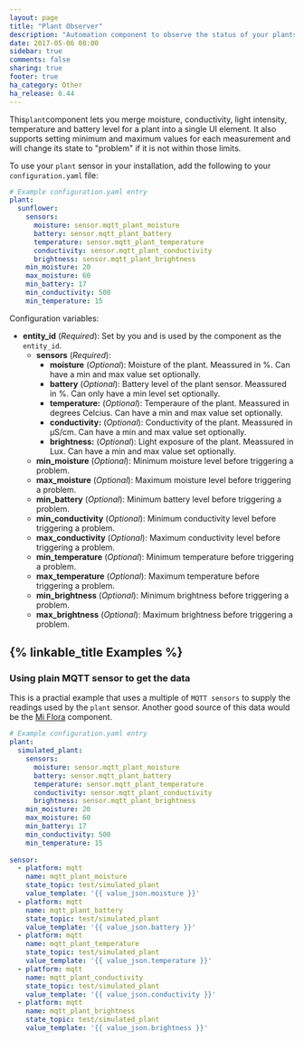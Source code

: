 ```yaml
---
layout: page
title: "Plant Observer"
description: "Automation component to observe the status of your plants."
date: 2017-05-06 08:00
sidebar: true
comments: false
sharing: true
footer: true
ha_category: Other
ha_release: 0.44
---
```


This`plant`component lets you merge moisture, conductivity, light intensity, temperature and battery level for a plant into a single UI element. It also supports setting minimum and maximum values for each measurement and will change its state to "problem" if it is not within those limits.

To use your `plant` sensor in your installation, add the following to your `configuration.yaml` file:

```yaml
# Example configuration.yaml entry
plant:
  sunflower:
    sensors:
      moisture: sensor.mqtt_plant_moisture
      battery: sensor.mqtt_plant_battery
      temperature: sensor.mqtt_plant_temperature
      conductivity: sensor.mqtt_plant_conductivity
      brightness: sensor.mqtt_plant_brightness
    min_moisture: 20
    max_moisture: 60
    min_battery: 17
    min_conductivity: 500
    min_temperature: 15
```

Configuration variables:

- **entity_id** (*Required*): Set by you and is used by the component as the `entity_id`.
  - **sensors** (*Required*): 
    - **moisture** (*Optional*): Moisture of the plant. Meassured in %. Can have a min and max value set optionally.
    - **battery** (*Optional*): Battery level of the plant sensor. Meassured in %. Can only have a min level set optionally.
    - **temperature:** (*Optional*): Temperaure of the plant. Meassured in degrees Celcius. Can have a min and max value set optionally.
    - **conductivity:** (*Optional*): Conductivity of the plant. Meassured in µS/cm. Can have a min and max value set optionally.
    - **brightness:** (*Optional*): Light exposure of the plant. Meassured in Lux. Can have a min and max value set optionally.
  - **min_moisture** (*Optional*): Minimum moisture level before triggering a problem.
  - **max_moisture** (*Optional*): Maximum moisture level before triggering a problem.
  - **min_battery** (*Optional*): Minimum battery level before triggering a problem.
  - **min_conductivity** (*Optional*): Minimum conductivity level before triggering a problem.
  - **max_conductivity** (*Optional*): Maximum conductivity level before triggering a problem.
  - **min_temperature** (*Optional*): Minimum temperature before triggering a problem.
  - **max_temperature** (*Optional*): Maximum temperature before triggering a problem.
  - **min_brightness** (*Optional*): Minimum brightness before triggering a problem.
  - **max_brightness** (*Optional*): Maximum brightness before triggering a problem.

## {% linkable_title Examples %}
### Using plain MQTT sensor to get the data
This is a practial example that uses a multiple of `MQTT sensors` to supply the readings used by the `plant` sensor.
Another good source of this data would be the [Mi Flora](https://home-assistant.io/components/sensor.miflora/) component. 


```yaml
# Example configuration.yaml entry
plant:
  simulated_plant:
    sensors:
      moisture: sensor.mqtt_plant_moisture
      battery: sensor.mqtt_plant_battery
      temperature: sensor.mqtt_plant_temperature
      conductivity: sensor.mqtt_plant_conductivity
      brightness: sensor.mqtt_plant_brightness
    min_moisture: 20
    max_moisture: 60
    min_battery: 17
    min_conductivity: 500
    min_temperature: 15
    
sensor:
  - platform: mqtt
    name: mqtt_plant_moisture
    state_topic: test/simulated_plant
    value_template: '{{ value_json.moisture }}'
  - platform: mqtt
    name: mqtt_plant_battery
    state_topic: test/simulated_plant
    value_template: '{{ value_json.battery }}'
  - platform: mqtt
    name: mqtt_plant_temperature
    state_topic: test/simulated_plant
    value_template: '{{ value_json.temperature }}'
  - platform: mqtt
    name: mqtt_plant_conductivity
    state_topic: test/simulated_plant
    value_template: '{{ value_json.conductivity }}'
  - platform: mqtt
    name: mqtt_plant_brightness
    state_topic: test/simulated_plant
    value_template: '{{ value_json.brightness }}'
```
